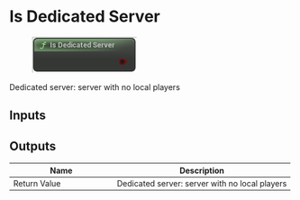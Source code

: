 # Is Dedicated Server

<div align="left" data-full-width="false"><figure><img src="../../../api/Network/Is_Dedicated_Server.png" alt=""><figcaption></figcaption></figure></div>

Dedicated server: server with no local players

## Inputs

## Outputs

<table><thead><tr><th width="170">Name</th><th>Description</th></tr></thead><tbody><tr><td>Return Value</td><td>Dedicated server: server with no local players</td></tr></tbody></table>
